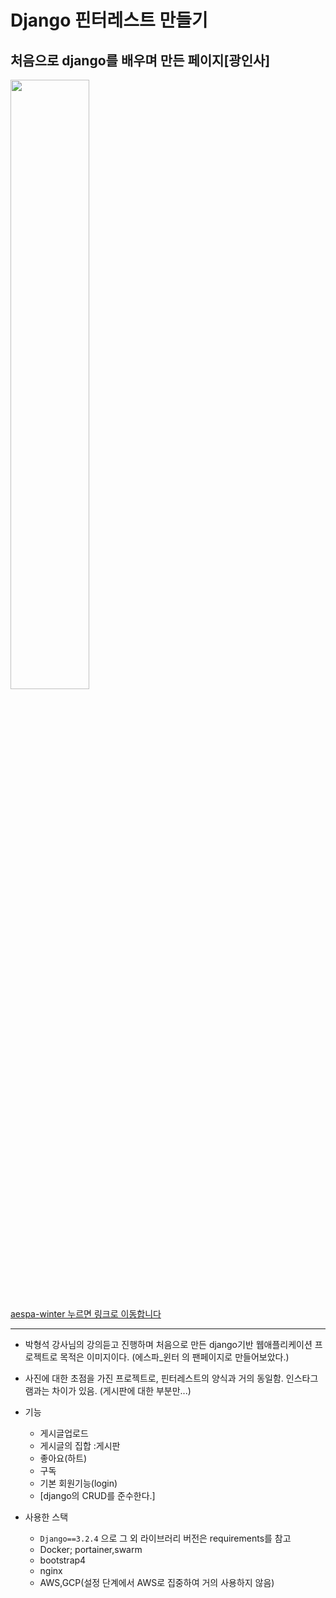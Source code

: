 # Django 핀터레스트 만들기
## 처음으로 django를 배우며 만든 페이지[광인사]


<img width="50%" src="https://user-images.githubusercontent.com/80932397/143546508-cb2644b3-febf-49c6-ad86-b659b38220bf.jpg"/>

[aespa-winter 누르면 링크로 이동합니다](http://aespa-winter.space/)

---
- 박형석 강사님의 강의듣고 진행하며 처음으로 만든 django기반
웹애플리케이션 프로젝트로 목적은 이미지이다.
(에스파_윈터 의 팬페이지로 만들어보았다.)
- 사진에 대한 초점을 가진 프로젝트로, 핀터레스트의 양식과 거의 동일함. 
인스타그램과는 차이가 있음. (게시판에 대한 부분만...)
- 기능
    - 게시글업로드
    - 게시글의 집합 :게시판
    - 좋아요(하트)
    - 구독
    - 기본 회원기능(login)
    - [django의 CRUD를 준수한다.]

- 사용한 스택
    - `Django==3.2.4` 으로 그 외 라이브러리 버전은 requirements를 참고
    - Docker; portainer,swarm
    - bootstrap4
    - nginx
    - AWS,GCP(설정 단계에서 AWS로 집중하여 거의 사용하지 않음)
